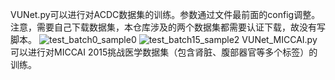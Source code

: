 VUNet.py可以进行对ACDC数据集的训练。参数通过文件最前面的config调整。注意，需要自己下载数据集，本仓库涉及的两个数据集都需要认证下载，故没有写脚本。
![test_batch0_sample0](https://github.com/user-attachments/assets/a5331809-57b1-4683-87a0-9118536dfe6f)
![test_batch15_sample2](https://github.com/user-attachments/assets/cc33e15a-7702-4df7-a3fd-2825f282b0fd)
VUNet_MICCAI.py可以进行对MICCAI 2015挑战医学数据集（包含肾脏、腹部器官等多个标签）的训练。
